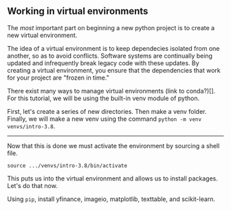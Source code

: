 ## Working in virtual environments

The *most* important part on beginning a new python project is to create a new virtual environment.

The idea of a virtual environment is to keep dependecies isolated from one another, so as to avoid conflicts.
Software systems are continually being updated and infrequently break legacy code with these updates.
By creating a virtual environment, you ensure that the dependencies that work for your project are "frozen in time."

There exist many ways to manage virtual environments (link to conda?)[].
For this tutorial, we will be using the built-in venv module of python.

First, let's create a series of new directories.  Then make a venv folder.  Finally, we will make
a new venv using the command `python -m venv venvs/intro-3.8`.

-----

Now that this is done we must activate the environment by sourcing a shell file.

`source .../venvs/intro-3.8/bin/activate`

This puts us into the virtual environment and allows us to install packages.  Let's do that now.

Using `pip`, install yfinance, imageio, matplotlib, texttable, and scikit-learn.